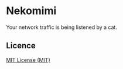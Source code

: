 # Nekomimi

Your network traffic is being listened by a cat.

## Licence

[MIT License (MIT)](./LICENSE.md)
